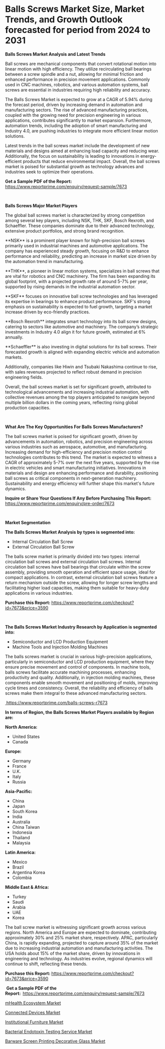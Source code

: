 <p><h1>Balls Screws Market Size, Market Trends, and Growth Outlook forecasted for period from 2024 to 2031</h1></p><p><strong>Balls Screws Market Analysis and Latest Trends</strong></p>
<p><p>Ball screws are mechanical components that convert rotational motion into linear motion with high efficiency. They utilize recirculating ball bearings between a screw spindle and a nut, allowing for minimal friction and enhanced performance in precision movement applications. Commonly used in CNC machines, robotics, and various automation systems, ball screws are essential in industries requiring high reliability and accuracy.</p><p>The Balls Screws Market is expected to grow at a CAGR of 5.94% during the forecast period, driven by increasing demand in automation and manufacturing sectors. The rise of advanced manufacturing practices, coupled with the growing need for precision engineering in various applications, contributes significantly to market expansion. Furthermore, automation trends, including the adoption of smart manufacturing and Industry 4.0, are pushing industries to integrate more efficient linear motion solutions.</p><p>Latest trends in the ball screws market include the development of new materials and designs aimed at enhancing load capacity and reducing wear. Additionally, the focus on sustainability is leading to innovations in energy-efficient products that reduce environmental impact. Overall, the ball screws market is poised for substantial growth as technology advances and industries seek to optimize their operations.</p></p>
<p><strong>Get a Sample PDF of the Report:&nbsp;</strong> <a href="https://www.reportprime.com/enquiry/request-sample/7673?utm_campaign=1842&utm_medium=2&utm_source=Github&utm_content=ia&utm_term=28112024&utm_id=balls-screws">https://www.reportprime.com/enquiry/request-sample/7673</a></p>
<p>&nbsp;</p>
<p><strong>Balls Screws Major Market Players</strong></p>
<p><p>The global ball screws market is characterized by strong competition among several key players, including NSK, THK, SKF, Bosch Rexroth, and Schaeffler. These companies dominate due to their advanced technology, extensive product portfolios, and strong brand recognition. </p><p>**NSK** is a prominent player known for high-precision ball screws primarily used in industrial machines and automotive applications. The company has experienced steady growth, focusing on R&D to enhance performance and reliability, predicting an increase in market size driven by the automation trend in manufacturing.</p><p>**THK**, a pioneer in linear motion systems, specializes in ball screws that are vital for robotics and CNC machinery. The firm has been expanding its global footprint, with a projected growth rate of around 5-7% per year, supported by rising demands in the industrial automation sector.</p><p>**SKF** focuses on innovative ball screw technologies and has leveraged its expertise in bearings to enhance product performance. SKF's strong emphasis on sustainability is expected to fuel growth, targeting a market increase driven by eco-friendly practices.</p><p>**Bosch Rexroth** integrates smart technology into its ball screw designs, catering to sectors like automotive and machinery. The company’s strategic investments in Industry 4.0 align it for future growth, estimated at 6% annually.</p><p>**Schaeffler** is also investing in digital solutions for its ball screws. Their forecasted growth is aligned with expanding electric vehicle and automation markets.</p><p>Additionally, companies like Hiwin and Tsubaki Nakashima continue to rise, with sales revenues projected to reflect robust demand in precision engineering fields.</p><p>Overall, the ball screws market is set for significant growth, attributed to technological advancements and increasing industrial automation, with collective revenues among the top players anticipated to navigate beyond multiple billion dollars in the coming years, reflecting rising global production capacities.</p></p>
<p>&nbsp;</p>
<p><strong>What Are The Key Opportunities For Balls Screws Manufacturers?</strong></p>
<p><p>The ball screws market is poised for significant growth, driven by advancements in automation, robotics, and precision engineering across various industries such as aerospace, automotive, and manufacturing. Increasing demand for high-efficiency and precision motion control technologies contributes to this trend. The market is expected to witness a CAGR of approximately 5-7% over the next five years, supported by the rise in electric vehicles and smart manufacturing initiatives. Innovations in materials and design are enhancing performance and durability, positioning ball screws as critical components in next-generation machinery. Sustainability and energy efficiency will further shape this market's future dynamics.</p></p>
<p><strong>Inquire or Share Your Questions If Any Before Purchasing This Report:</strong> <a href="https://www.reportprime.com/enquiry/pre-order/7673?utm_campaign=1842&utm_medium=2&utm_source=Github&utm_content=ia&utm_term=28112024&utm_id=balls-screws">https://www.reportprime.com/enquiry/pre-order/7673</a></p>
<p>&nbsp;</p>
<p><strong>Market Segmentation</strong></p>
<p><strong>The Balls Screws Market Analysis by types is segmented into:</strong></p>
<p><ul><li>Internal Circulation Ball Screw</li><li>External Circulation Ball Screw</li></ul></p>
<p><p>The balls screw market is primarily divided into two types: internal circulation ball screws and external circulation ball screws. Internal circulation ball screws have ball bearings that circulate within the screw assembly, providing smooth operation and efficient space usage, ideal for compact applications. In contrast, external circulation ball screws feature a return mechanism outside the screw, allowing for longer screw lengths and facilitating higher load capacities, making them suitable for heavy-duty applications in various industries.</p></p>
<p><strong>Purchase this Report:&nbsp;</strong><a href="https://www.reportprime.com/checkout?id=7673&price=3590&utm_campaign=1842&utm_medium=2&utm_source=Github&utm_content=ia&utm_term=28112024&utm_id=balls-screws">https://www.reportprime.com/checkout?id=7673&price=3590</a></p>
<p>&nbsp;</p>
<p><strong>The Balls Screws Market Industry Research by Application is segmented into:</strong></p>
<p><ul><li>Semiconductor and LCD Production Equipment</li><li>Machine Tools and Injection Molding Machines</li></ul></p>
<p><p>The balls screws market is crucial in various high-precision applications, particularly in semiconductor and LCD production equipment, where they ensure precise movement and control of components. In machine tools, balls screws facilitate accurate machining processes, enhancing productivity and quality. Additionally, in injection molding machines, these components enable smooth movement and positioning of molds, improving cycle times and consistency. Overall, the reliability and efficiency of balls screws make them integral to these advanced manufacturing sectors.</p></p>
<p><a href="https://www.reportprime.com/balls-screws-r7673?utm_campaign=1842&utm_medium=2&utm_source=Github&utm_content=ia&utm_term=28112024&utm_id=balls-screws">&nbsp;https://www.reportprime.com/balls-screws-r7673</a></p>
<p><strong>In terms of Region, the Balls Screws Market Players available by Region are:</strong></p>
<p>
    <p> <strong> North America: </strong>
        <ul>
            <li>United States</li>
            <li>Canada</li>
        </ul>
        </p> 
    <p> <strong> Europe: </strong>
        <ul>
            <li>Germany</li>
            <li>France</li>
            <li>U.K.</li>
            <li>Italy</li>
            <li>Russia</li>
        </ul>
        </p> 
    <p> <strong> Asia-Pacific: </strong>
        <ul>
            <li>China</li>
            <li>Japan</li>
            <li>South Korea</li>
            <li>India</li>
            <li>Australia</li>
            <li>China Taiwan</li>
            <li>Indonesia</li>
            <li>Thailand</li>
            <li>Malaysia</li>
        </ul>
        </p> 
    <p> <strong> Latin America: </strong>
        <ul>
            <li>Mexico</li>
            <li>Brazil</li>
            <li>Argentina Korea</li>
            <li>Colombia</li>
        </ul>
        </p> 
    <p> <strong> Middle East & Africa: </strong>
        <ul>
            <li>Turkey</li>
            <li>Saudi</li>
            <li>Arabia</li>
            <li>UAE</li>
            <li>Korea</li>
        </ul>
    </p>
    </p>
<p><p>The ball screw market is witnessing significant growth across various regions. North America and Europe are expected to dominate, contributing approximately 30% and 25% market share, respectively. APAC, particularly China, is rapidly expanding, projected to capture around 35% of the market due to increasing industrial automation and manufacturing activities. The USA holds about 15% of the market share, driven by innovations in engineering and technology. As industries evolve, regional dynamics will continue to shift, reflecting these trends.</p></p>
<p><strong>Purchase this Report: </strong><a href="https://www.reportprime.com/checkout?id=7673&price=3590&utm_campaign=1842&utm_medium=2&utm_source=Github&utm_content=ia&utm_term=28112024&utm_id=balls-screws">https://www.reportprime.com/checkout?id=7673&price=3590</a></p>
<p>&nbsp;<strong>Get a Sample PDF of the Report:&nbsp;&nbsp;</strong><a href="https://www.reportprime.com/enquiry/request-sample/7673?utm_campaign=1842&utm_medium=2&utm_source=Github&utm_content=ia&utm_term=28112024&utm_id=balls-screws">https://www.reportprime.com/enquiry/request-sample/7673</a></p>
<p><strong></strong></p>
<p><p><a href="https://www.linkedin.com/pulse/detailed-mhealth-ecosystem-market-analysis-2024-2031-size-gsdvc?utm_campaign=1842&utm_medium=2&utm_source=Github&utm_content=ia&utm_term=28112024&utm_id=balls-screws">mHealth Ecosystem Market</a></p><p><a href="https://www.linkedin.com/pulse/future-growth-revenue-analysis-connected-devices-market-2d5kc?utm_campaign=1842&utm_medium=2&utm_source=Github&utm_content=ia&utm_term=28112024&utm_id=balls-screws">Connected Devices Market</a></p><p><a href="https://www.linkedin.com/pulse/institutional-furniture-market-growth-outlook-89cagr-challenges-8ajle?utm_campaign=1842&utm_medium=2&utm_source=Github&utm_content=ia&utm_term=28112024&utm_id=balls-screws">Institutional Furniture Market</a></p><p><a href="https://issuu.com/reportprime-2/docs/bacterial-endotoxin-testing-service_23863de76662b4?utm_campaign=1842&utm_medium=2&utm_source=Github&utm_content=ia&utm_term=28112024&utm_id=balls-screws">Bacterial Endotoxin Testing Service Market</a></p><p><a href="https://issuu.com/reportprime-2/docs/barware-screen-printing-decorative-_0a8456ac9051bc?utm_campaign=1842&utm_medium=2&utm_source=Github&utm_content=ia&utm_term=28112024&utm_id=balls-screws">Barware Screen Printing Decorative Glass Market</a></p></p>